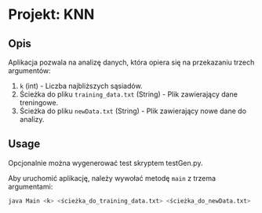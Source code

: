 # Projekt: KNN

## Opis
Aplikacja pozwala na analizę danych, która opiera się na przekazaniu trzech argumentów:
1. `k` (int) - Liczba najbliższych sąsiadów.
2. Ścieżka do pliku `training_data.txt` (String) - Plik zawierający dane treningowe.
3. Ścieżka do pliku `newData.txt` (String) - Plik zawierający nowe dane do analizy.

## Usage
Opcjonalnie można wygenerować test skryptem testGen.py.

Aby uruchomić aplikację, należy wywołać metodę `main` z trzema argumentami:

```bash
java Main <k> <ścieżka_do_training_data.txt> <ścieżka_do_newData.txt>
